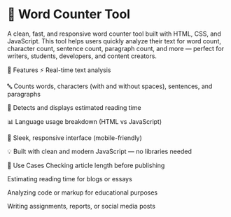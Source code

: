 <h1>📝 Word Counter Tool</h1>


A clean, fast, and responsive word counter tool built with HTML, CSS, and JavaScript. This tool helps users quickly analyze their text for word count, character count, sentence count, paragraph count, and more — perfect for writers, students, developers, and content creators.

🚀 Features
⚡ Real-time text analysis

🔤 Counts words, characters (with and without spaces), sentences, and paragraphs

🧠 Detects and displays estimated reading time

📊 Language usage breakdown (HTML vs JavaScript)

🎯 Sleek, responsive interface (mobile-friendly)

💡 Built with clean and modern JavaScript — no libraries needed

🔧 Use Cases
Checking article length before publishing

Estimating reading time for blogs or essays

Analyzing code or markup for educational purposes

Writing assignments, reports, or social media posts
